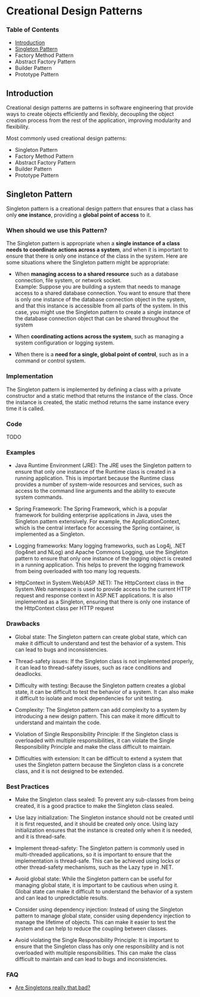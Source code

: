 
# Creational Design Patterns

### Table of Contents

- [Introduction](#introduction)
- [Singleton Pattern](singleton-pattern)
- Factory Method Pattern
- Abstract Factory Pattern
- Builder Pattern
- Prototype Pattern

## Introduction

Creational design patterns are patterns in software engineering that provide ways to create objects efficiently and flexibly, decoupling the object creation process from the rest of the application, improving modularity and flexibility.

Most commonly used creational design patterns:

- Singleton Pattern
- Factory Method Pattern
- Abstract Factory Pattern
- Builder Pattern
- Prototype Pattern


## Singleton Pattern

Singleton pattern is a creational design pattern that ensures that a class has only **one instance**, providing a **global point of access** to it.

### When should we use this Pattern?

The Singleton pattern is appropriate when a **single instance of a class needs to coordinate actions across a system**, and when it is important to ensure that there is only one instance of the class in the system. Here are some situations where the Singleton pattern might be appropriate:

- When **managing access to a shared resource** such as a database connection, file system, or network socket.<br>
    Example: Suppose you are building a system that needs to manage access to a shared database connection. You want to ensure that there is only one instance of the database connection object in the system, and that this instance is accessible from all parts of the system. In this case, you might use the Singleton pattern to create a single instance of the database connection object that can be shared throughout the system

- When **coordinating actions across the system**, such as managing a system configuration or logging system.

- When there is a **need for a single, global point of control**, such as in a command or control system.

### Implementation

The Singleton pattern is implemented by defining a class with a private constructor and a static method that returns the instance of the class. Once the instance is created, the static method returns the same instance every time it is called.

### Code

TODO

### Examples

- Java Runtime Environment (JRE): The JRE uses the Singleton pattern to ensure that only one instance of the Runtime class is created in a running application. This is important because the Runtime class provides a number of system-wide resources and services, such as access to the command line arguments and the ability to execute system commands.

- Spring Framework: The Spring Framework, which is a popular framework for building enterprise applications in Java, uses the Singleton pattern extensively. For example, the ApplicationContext, which is the central interface for accessing the Spring container, is implemented as a Singleton.

- Logging frameworks: Many logging frameworks, such as Log4j, .NET (log4net and NLog) and Apache Commons Logging, use the Singleton pattern to ensure that only one instance of the logging object is created in a running application. This helps to prevent the logging framework from being overloaded with too many log requests.

- HttpContext in System.Web(ASP .NET): The HttpContext class in the System.Web namespace is used to provide access to the current HTTP request and response context in ASP.NET applications. It is also implemented as a Singleton, ensuring that there is only one instance of the HttpContext class per HTTP request

### Drawbacks

- Global state: The Singleton pattern can create global state, which can make it difficult to understand and test the behavior of a system. This can lead to bugs and inconsistencies.

- Thread-safety issues: If the Singleton class is not implemented properly, it can lead to thread-safety issues, such as race conditions and deadlocks.

- Difficulty with testing: Because the Singleton pattern creates a global state, it can be difficult to test the behavior of a system. It can also make it difficult to isolate and mock dependencies for unit testing.

- Complexity: The Singleton pattern can add complexity to a system by introducing a new design pattern. This can make it more difficult to understand and maintain the code.

- Violation of Single Responsibility Principle: If the Singleton class is overloaded with multiple responsibilities, it can violate the Single Responsibility Principle and make the class difficult to maintain.

- Difficulties with extension: It can be difficult to extend a system that uses the Singleton pattern because the Singleton class is a concrete class, and it is not designed to be extended.


### Best Practices

- Make the Singleton class sealed: To prevent any sub-classes from being created, it is a good practice to make the Singleton class sealed.

 - Use lazy initialization: The Singleton instance should not be created until it is first requested, and it should be created only once. Using lazy initialization ensures that the instance is created only when it is needed, and it is thread-safe.

- Implement thread-safety: The Singleton pattern is commonly used in multi-threaded applications, so it is important to ensure that the implementation is thread-safe. This can be achieved using locks or other thread-safety mechanisms, such as the Lazy<T> type in .NET.

- Avoid global state: While the Singleton pattern can be useful for managing global state, it is important to be cautious when using it. Global state can make it difficult to understand the behavior of a system and can lead to unpredictable results.

- Consider using dependency injection: Instead of using the Singleton pattern to manage global state, consider using dependency injection to manage the lifetime of objects. This can make it easier to test the system and can help to reduce the coupling between classes.

- Avoid violating the Single Responsibility Principle: It is important to ensure that the Singleton class has only one responsibility and is not overloaded with multiple responsibilities. This can make the class difficult to maintain and can lead to bugs and inconsistencies.

### FAQ

- [Are Singletons really that bad?](https://stackoverflow.com/questions/1020312/are-singletons-really-that-bad?noredirect=1&lq=1)
